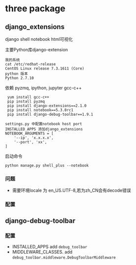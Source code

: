 # three package

## django_extensions

django shell notebook html可视化

主要Python库django-extension



```shell
我的系统
cat /etc/redhat-release
CentOS Linux release 7.3.1611 (Core)
python 版本
Python 2.7.10

```



依赖 pyzmq, ipython, jupyter gcc-c++

```shell
 yum install gcc-c++
 pip install pyzmq
 pip install django-extensions==2.1.0
 pip install notebook==5.3.0rc1
 pip install django-debug-toolbar==1.9.1

```



```pyhton
settings.py 中配置notebook host port
INSTALLED_APPS 添加django_extensions
NOTEBOOK_ARGUMENTS = [
    '--ip', 'x.x.x.x',
    '--port', 'xx',
]
```

启动命令

```
python manage.py shell_plus --notebook
```

### 问题

* 需要环境locale 为 en_US.UTF-8,若为zh_CN会有decode错误


### 配置



## django-debug-toolbar

### 配置

* INSTALLED_APPS add `debug_toolbar`
* MIDDLEWARE_CLASSES. add `debug_toolbar.middleware.DebugToolbarMiddleware`

